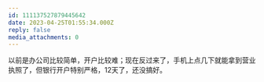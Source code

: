 ```yaml
---
id: 111137527879445642
date: 2023-04-25T01:55:34.000Z
reply: false
media_attachments: 0
---
```


以前是办公司比较简单，开户比较难；现在反过来了，手机上点几下就能拿到营业执照了，但银行开户特别严格，12天了，还没搞好。

